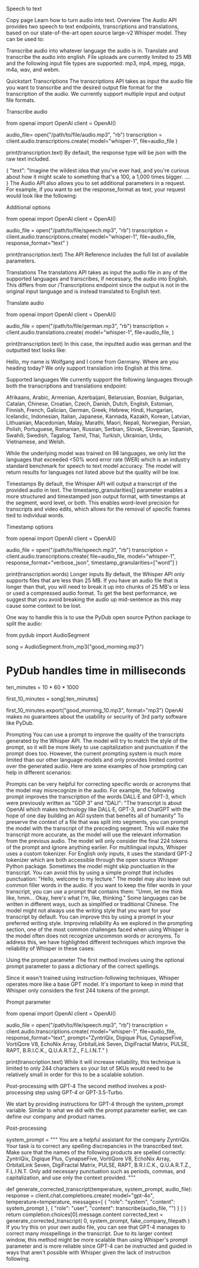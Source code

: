 Speech to text

Copy page
Learn how to turn audio into text.
Overview
The Audio API provides two speech to text endpoints, transcriptions and translations, based on our state-of-the-art open source large-v2 Whisper model. They can be used to:

Transcribe audio into whatever language the audio is in.
Translate and transcribe the audio into english.
File uploads are currently limited to 25 MB and the following input file types are supported: mp3, mp4, mpeg, mpga, m4a, wav, and webm.

Quickstart
Transcriptions
The transcriptions API takes as input the audio file you want to transcribe and the desired output file format for the transcription of the audio. We currently support multiple input and output file formats.

Transcribe audio

from openai import OpenAI
client = OpenAI()

audio_file= open("/path/to/file/audio.mp3", "rb")
transcription = client.audio.transcriptions.create(
    model="whisper-1", 
    file=audio_file
)

print(transcription.text)
By default, the response type will be json with the raw text included.

{
  "text": "Imagine the wildest idea that you've ever had, and you're curious about how it might scale to something that's a 100, a 1,000 times bigger.
....
}
The Audio API also allows you to set additional parameters in a request. For example, if you want to set the response_format as text, your request would look like the following:

Additional options

from openai import OpenAI
client = OpenAI()

audio_file = open("/path/to/file/speech.mp3", "rb")
transcription = client.audio.transcriptions.create(
    model="whisper-1", 
    file=audio_file, 
    response_format="text"
)

print(transcription.text)
The API Reference includes the full list of available parameters.

Translations
The translations API takes as input the audio file in any of the supported languages and transcribes, if necessary, the audio into English. This differs from our /Transcriptions endpoint since the output is not in the original input language and is instead translated to English text.

Translate audio

from openai import OpenAI
client = OpenAI()

audio_file = open("/path/to/file/german.mp3", "rb")
transcription = client.audio.translations.create(
    model="whisper-1", 
    file=audio_file,
)

print(transcription.text)
In this case, the inputted audio was german and the outputted text looks like:

Hello, my name is Wolfgang and I come from Germany. Where are you heading today?
We only support translation into English at this time.

Supported languages
We currently support the following languages through both the transcriptions and translations endpoint:

Afrikaans, Arabic, Armenian, Azerbaijani, Belarusian, Bosnian, Bulgarian, Catalan, Chinese, Croatian, Czech, Danish, Dutch, English, Estonian, Finnish, French, Galician, German, Greek, Hebrew, Hindi, Hungarian, Icelandic, Indonesian, Italian, Japanese, Kannada, Kazakh, Korean, Latvian, Lithuanian, Macedonian, Malay, Marathi, Maori, Nepali, Norwegian, Persian, Polish, Portuguese, Romanian, Russian, Serbian, Slovak, Slovenian, Spanish, Swahili, Swedish, Tagalog, Tamil, Thai, Turkish, Ukrainian, Urdu, Vietnamese, and Welsh.

While the underlying model was trained on 98 languages, we only list the languages that exceeded <50% word error rate (WER) which is an industry standard benchmark for speech to text model accuracy. The model will return results for languages not listed above but the quality will be low.

Timestamps
By default, the Whisper API will output a transcript of the provided audio in text. The timestamp_granularities[] parameter enables a more structured and timestamped json output format, with timestamps at the segment, word level, or both. This enables word-level precision for transcripts and video edits, which allows for the removal of specific frames tied to individual words.

Timestamp options

from openai import OpenAI
client = OpenAI()

audio_file = open("/path/to/file/speech.mp3", "rb")
transcription = client.audio.transcriptions.create(
    file=audio_file,
    model="whisper-1",
    response_format="verbose_json",
    timestamp_granularities=["word"]
)

print(transcription.words)
Longer inputs
By default, the Whisper API only supports files that are less than 25 MB. If you have an audio file that is longer than that, you will need to break it up into chunks of 25 MB's or less or used a compressed audio format. To get the best performance, we suggest that you avoid breaking the audio up mid-sentence as this may cause some context to be lost.

One way to handle this is to use the PyDub open source Python package to split the audio:


from pydub import AudioSegment

song = AudioSegment.from_mp3("good_morning.mp3")

# PyDub handles time in milliseconds
ten_minutes = 10 * 60 * 1000

first_10_minutes = song[:ten_minutes]

first_10_minutes.export("good_morning_10.mp3", format="mp3")
OpenAI makes no guarantees about the usability or security of 3rd party software like PyDub.

Prompting
You can use a prompt to improve the quality of the transcripts generated by the Whisper API. The model will try to match the style of the prompt, so it will be more likely to use capitalization and punctuation if the prompt does too. However, the current prompting system is much more limited than our other language models and only provides limited control over the generated audio. Here are some examples of how prompting can help in different scenarios:

Prompts can be very helpful for correcting specific words or acronyms that the model may misrecognize in the audio. For example, the following prompt improves the transcription of the words DALL·E and GPT-3, which were previously written as "GDP 3" and "DALI": "The transcript is about OpenAI which makes technology like DALL·E, GPT-3, and ChatGPT with the hope of one day building an AGI system that benefits all of humanity"
To preserve the context of a file that was split into segments, you can prompt the model with the transcript of the preceding segment. This will make the transcript more accurate, as the model will use the relevant information from the previous audio. The model will only consider the final 224 tokens of the prompt and ignore anything earlier. For multilingual inputs, Whisper uses a custom tokenizer. For English only inputs, it uses the standard GPT-2 tokenizer which are both accessible through the open source Whisper Python package.
Sometimes the model might skip punctuation in the transcript. You can avoid this by using a simple prompt that includes punctuation: "Hello, welcome to my lecture."
The model may also leave out common filler words in the audio. If you want to keep the filler words in your transcript, you can use a prompt that contains them: "Umm, let me think like, hmm... Okay, here's what I'm, like, thinking."
Some languages can be written in different ways, such as simplified or traditional Chinese. The model might not always use the writing style that you want for your transcript by default. You can improve this by using a prompt in your preferred writing style.
Improving reliability
As we explored in the prompting section, one of the most common challenges faced when using Whisper is the model often does not recognize uncommon words or acronyms. To address this, we have highlighted different techniques which improve the reliability of Whisper in these cases:

Using the prompt parameter
The first method involves using the optional prompt parameter to pass a dictionary of the correct spellings.

Since it wasn't trained using instruction-following techniques, Whisper operates more like a base GPT model. It's important to keep in mind that Whisper only considers the first 244 tokens of the prompt.

Prompt parameter

from openai import OpenAI
client = OpenAI()

audio_file = open("/path/to/file/speech.mp3", "rb")
transcription = client.audio.transcriptions.create(
    model="whisper-1", 
    file=audio_file, 
    response_format="text",
    prompt="ZyntriQix, Digique Plus, CynapseFive, VortiQore V8, EchoNix Array, OrbitalLink Seven, DigiFractal Matrix, PULSE, RAPT, B.R.I.C.K., Q.U.A.R.T.Z., F.L.I.N.T."
)

print(transcription.text)
While it will increase reliability, this technique is limited to only 244 characters so your list of SKUs would need to be relatively small in order for this to be a scalable solution.

Post-processing with GPT-4
The second method involves a post-processing step using GPT-4 or GPT-3.5-Turbo.

We start by providing instructions for GPT-4 through the system_prompt variable. Similar to what we did with the prompt parameter earlier, we can define our company and product names.

Post-processing

system_prompt = """
You are a helpful assistant for the company ZyntriQix. Your task is to correct 
any spelling discrepancies in the transcribed text. Make sure that the names of 
the following products are spelled correctly: ZyntriQix, Digique Plus, 
CynapseFive, VortiQore V8, EchoNix Array, OrbitalLink Seven, DigiFractal 
Matrix, PULSE, RAPT, B.R.I.C.K., Q.U.A.R.T.Z., F.L.I.N.T. Only add necessary 
punctuation such as periods, commas, and capitalization, and use only the 
context provided.
"""

def generate_corrected_transcript(temperature, system_prompt, audio_file):
    response = client.chat.completions.create(
        model="gpt-4o",
        temperature=temperature,
        messages=[
            {
                "role": "system",
                "content": system_prompt
            },
            {
                "role": "user",
                "content": transcribe(audio_file, "")
            }
        ]
    )
    return completion.choices[0].message.content
corrected_text = generate_corrected_transcript(
    0, system_prompt, fake_company_filepath
)
If you try this on your own audio file, you can see that GPT-4 manages to correct many misspellings in the transcript. Due to its larger context window, this method might be more scalable than using Whisper's prompt parameter and is more reliable since GPT-4 can be instructed and guided in ways that aren't possible with Whisper given the lack of instruction following.